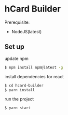 # hCard Builder
Prerequisite:
- NodeJS(latest)


## Set up

update npm
```sh
$ npm install npm@latest -g
```

install dependencies for react
```sh
$ cd hcard-builder
$ yarn install
```

run the project
```sh
$ yarn start
```
